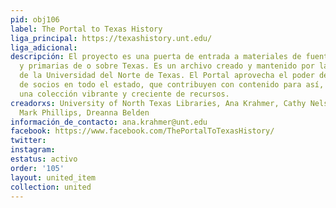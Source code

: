 ```yaml
---
pid: obj106
label: The Portal to Texas History
liga_principal: https://texashistory.unt.edu/
liga_adicional: 
descripción: El proyecto es una puerta de entrada a materiales de fuentes raras, históricas
  y primarias de o sobre Texas. Es un archivo creado y mantenido por las Bibliotecas
  de la Universidad del Norte de Texas. El Portal aprovecha el poder de tener cientos
  de socios en todo el estado, que contribuyen con contenido para así, proporcionar
  una colección vibrante y creciente de recursos.
creadorxs: University of North Texas Libraries, Ana Krahmer, Cathy Nelson Hartman,
  Mark Phillips, Dreanna Belden
información_de_contacto: ana.krahmer@unt.edu
facebook: https://www.facebook.com/ThePortalToTexasHistory/
twitter: 
instagram: 
estatus: activo
order: '105'
layout: united_item
collection: united
---
```

